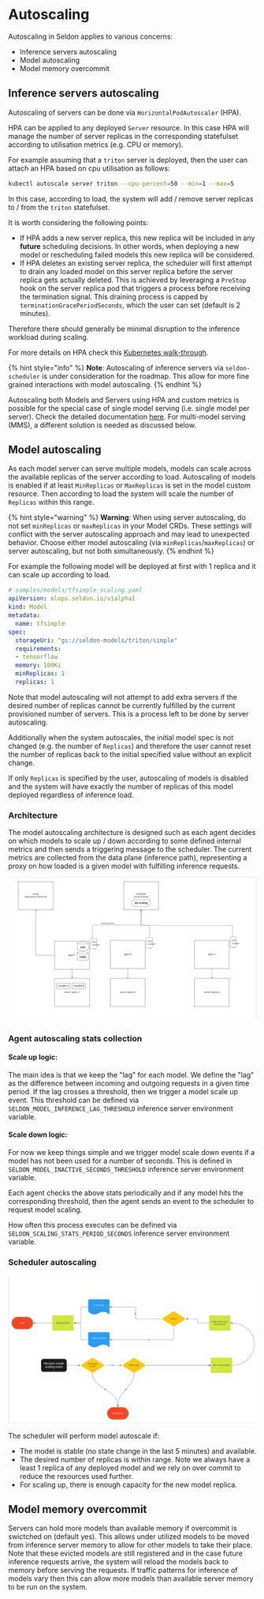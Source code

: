 # Autoscaling

Autoscaling in Seldon applies to various concerns:

* Inference servers autoscaling
* Model autoscaling
* Model memory overcommit

## Inference servers autoscaling


Autoscaling of servers can be done via `HorizontalPodAutoscaler` (HPA).

HPA can be applied to any deployed `Server` resource. In this case HPA will manage the number of
server replicas in the corresponding statefulset according to utilisation metrics  (e.g. CPU or memory).

For example assuming that a `triton` server is deployed, then the user can attach an HPA based on
cpu utilisation as follows:

```sh
kubectl autoscale server triton --cpu-percent=50 --min=1 --max=5
```

In this case, according to load, the system will add / remove server replicas to / from the
`triton` statefulset.

It is worth considering the following points:

- If HPA adds a new server replica, this new replica will be included in any **future** scheduling decisions. In other words, when deploying a new model or rescheduling failed models this new replica will be considered.
- If HPA deletes an existing server replica, the scheduler will first attempt to drain any loaded model
on this server replica before the server replica gets actually deleted. This is achieved by leveraging a
`PreStop` hook on the server replica pod that triggers a process before receiving the termination signal.
This draining process is capped by `terminationGracePeriodSeconds`, which the user can set (default is 2 minutes).

Therefore there should generally be minimal disruption to the inference workload during scaling.

For more details on HPA check this [Kubernetes walk-through](https://kubernetes.io/docs/tasks/run-application/horizontal-pod-autoscale-walkthrough/).

{% hint style="info" %}
**Note**: Autoscaling of inference servers via `seldon-scheduler` is under consideration for the roadmap. This allow for more fine grained interactions with model autoscaling.
{% endhint %}

Autoscaling both Models and Servers using HPA and custom metrics is possible for the special
case of single model serving (i.e. single model per server). Check the detailed documentation
[here](hpa-rps-autoscaling.md). For multi-model serving (MMS), a different solution is needed as
discussed below.

## Model autoscaling

As each model server can serve multiple models, models can scale across the available replicas of the server according to load. Autoscaling of models is enabled if at least `MinReplicas` or `MaxReplicas` is set in the model custom resource. Then according to load the system will scale the number of `Replicas` within this range.

{% hint style="warning" %}
**Warning**: When using server autoscaling, do not set `minReplicas` or `maxReplicas` in your Model CRDs. These settings will conflict with the server autoscaling approach and may lead to unexpected behavior. Choose either model autoscaling (via `minReplicas`/`maxReplicas`) or server autoscaling, but not both simultaneously.
{% endhint %}

For example the following model will be deployed at first with 1 replica and it can scale up according to load.

```yaml
# samples/models/tfsimple_scaling.yaml
apiVersion: mlops.seldon.io/v1alpha1
kind: Model
metadata:
  name: tfsimple
spec:
  storageUri: "gs://seldon-models/triton/simple"
  requirements:
  - tensorflow
  memory: 100Ki
  minReplicas: 1
  replicas: 1
```

Note that model autoscaling will not attempt to add extra servers if the desired number of replicas
cannot be currently fulfilled by the current provisioned number of servers. This is a process left to
be done by server autoscaling.

Additionally when the system autoscales, the initial model spec is not changed (e.g. the number of
`Replicas`) and therefore the user cannot reset the number of replicas back to the initial specified
value without an explicit change.

If only `Replicas` is specified by the user, autoscaling of models is disabled and the system will
have exactly the number of replicas of this model deployed regardless of inference load.

### Architecture

The model autoscaling architecture is designed such as each agent decides on which models to scale up /
down according to some defined internal metrics and then sends a triggering message to the scheduler.
The current metrics are collected from the data plane (inference path), representing a proxy on how loaded
is a given model with fulfilling inference requests.

![architecture](../images/autoscaling_architecture.png)


### Agent autoscaling stats collection

#### Scale up logic:
The main idea is that we keep the "lag" for each model. We define the "lag" as the difference between
incoming and outgoing requests in a given time period. If the lag crosses a threshold, then we trigger a
model scale up event. This threshold can be defined via `SELDON_MODEL_INFERENCE_LAG_THRESHOLD` inference
server environment variable.

#### Scale down logic:
For now we keep things simple and we trigger model scale down events if a model has not been used for a
number of seconds. This is defined in `SELDON_MODEL_INACTIVE_SECONDS_THRESHOLD` inference server environment variable.

Each agent checks the above stats periodically and if any model hits the corresponding threshold, then the
agent sends an event to the scheduler to request model scaling.

How often this process executes can be defined via `SELDON_SCALING_STATS_PERIOD_SECONDS` inference server
environment variable.

### Scheduler autoscaling

![state](../images/scheduler_autoscaling_state_diagram.png)

The scheduler will perform model autoscale if:
* The model is stable (no state change in the last 5 minutes) and available.
* The desired number of replicas is within range. Note we always have a least 1 replica of any deployed
model and we rely on over commit to reduce the resources used further.
* For scaling up, there is enough capacity for the new model replica.

## Model memory overcommit

Servers can hold more models than available memory if overcommit is swictched on (default yes). This
allows under utilized models to be moved from inference server memory to allow for other models to
take their place. Note that these evicted models are still registered and in the case future inference
requests arrive, the system will reload the models back to memory before serving the requests. If
traffic patterns for inference of models vary then this can allow more models than available server
memory to be run on the system.

